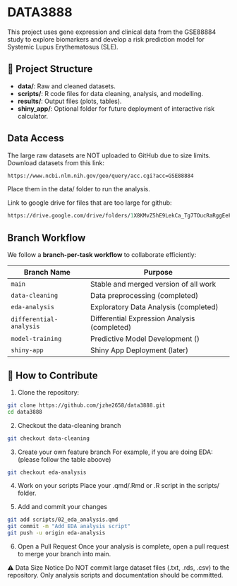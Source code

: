 # DATA3888
This project uses gene expression and clinical data from the GSE88884 study to explore biomarkers and develop a risk prediction model for Systemic Lupus Erythematosus (SLE).

## 📂 Project Structure

- **data/**: Raw and cleaned datasets.
- **scripts/**: R code files for data cleaning, analysis, and modelling.
- **results/**: Output files (plots, tables).
- **shiny_app/**: Optional folder for future deployment of interactive risk calculator.

## Data Access
The large raw datasets are NOT uploaded to GitHub due to size limits. Download datasets from this link:
``` perl
https://www.ncbi.nlm.nih.gov/geo/query/acc.cgi?acc=GSE88884
```
Place them in the data/ folder to run the analysis.

Link to google drive for files that are too large for github:
``` perl
https://drive.google.com/drive/folders/1X8KMvZ5hE9LekCa_Tg7TOucRaRggEeFA?usp=drive_link
```

## Branch Workflow

We follow a **branch-per-task workflow** to collaborate efficiently:

| Branch Name             | Purpose                                                   |
|------------------------|-----------------------------------------------------------|
| `main`                 | Stable and merged version of all work                     |
| `data-cleaning`        | Data preprocessing (completed)                             |
| `eda-analysis`        | Exploratory Data Analysis (completed)                 |
| `differential-analysis`| Differential Expression Analysis (completed)         |
| `model-training`      | Predictive Model Development ()             |
| `shiny-app`           | Shiny App Deployment (later)                    |


## 👥 How to Contribute

1. Clone the repository:
```bash
git clone https://github.com/jzhe2658/data3888.git
cd data3888
```
2. Checkout the data-cleaning branch
```bash
git checkout data-cleaning
```

3. Create your own feature branch
For example, if you are doing EDA: (please follow the table aboove)
```bash
git checkout eda-analysis
```

4. Work on your scripts
Place your .qmd/.Rmd or .R script in the scripts/ folder.

5. Add and commit your changes
```bash
git add scripts/02_eda_analysis.qmd
git commit -m "Add EDA analysis script"
git push -u origin eda-analysis
```

6. Open a Pull Request
Once your analysis is complete, open a pull request to merge your branch into main.

⚠️ Data Size Notice
Do NOT commit large dataset files (.txt, .rds, .csv) to the repository.
Only analysis scripts and documentation should be committed.

